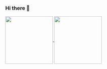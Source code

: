 ### Hi there 👋
<a href="https://github.com/domenpigeon">
  <img align="center" src="https://github-readme-stats.vercel.app/api?username=domenpigeon&show_icons=true&include_all_commits=true" height="150"/>
</a>
<a href="https://github.com/domenpigeon">
  <img align="center" src="https://github-readme-stats.vercel.app/api/top-langs/?username=domenpigeon&layout=compact" height="150"/>
</a>


<!--
**DomenPigeon/DomenPigeon** is a ✨ _special_ ✨ repository because its `README.md` (this file) appears on your GitHub profile.

Here are some ideas to get you started:

- 🔭 I’m currently working on ...
- 🌱 I’m currently learning ...
- 👯 I’m looking to collaborate on ...
- 🤔 I’m looking for help with ...
- 💬 Ask me about ...
- 📫 How to reach me: ...
- 😄 Pronouns: ...
- ⚡ Fun fact: ...
-->
